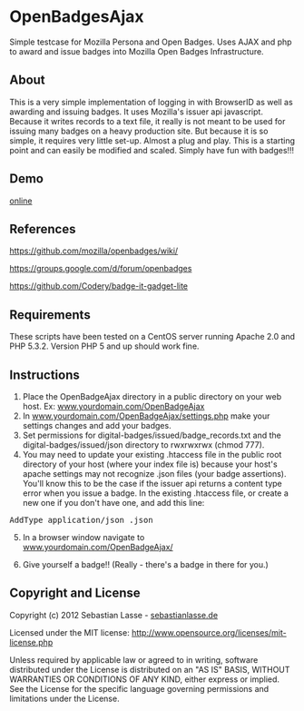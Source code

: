 # OpenBadgesAjax

Simple testcase for Mozilla Persona and Open Badges. Uses AJAX and php to award and issue badges into Mozilla Open Badges Infrastructure.


## About

This is a very simple implementation of logging in with BrowserID as well as awarding and issuing badges. It uses Mozilla's issuer api javascript. Because it writes records to a text file, it really is not meant to be used for issuing many badges on a heavy production site. But because it is so simple, it requires very little set-up. Almost a plug and play. This is a starting point and can easily be modified and scaled. Simply have fun with badges!!!

## Demo
[online](http://sebastianlasse.de/dev/OpenBadgesAjax/)

## References

https://github.com/mozilla/openbadges/wiki/

https://groups.google.com/d/forum/openbadges

https://github.com/Codery/badge-it-gadget-lite

## Requirements

These scripts have been tested on a CentOS server running Apache 2.0 and PHP 5.3.2. Version PHP 5 and up should work fine.

## Instructions

1. Place the OpenBadgeAjax directory in a public directory on your web host. Ex: www.yourdomain.com/OpenBadgeAjax
2. In www.yourdomain.com/OpenBadgeAjax/settings.php make your settings changes and add your badges.
3. Set permissions for digital-badges/issued/badge_records.txt and the digital-badges/issued/json directory to rwxrwxrwx (chmod 777).
4. You may need to update your existing .htaccess file in the public root directory of your host (where your index file is) because your host's apache settings may not recognize .json files (your badge assertions). You'll know this to be the case if the issuer api returns a content type error when you issue a badge. In the existing .htaccess file, or create a new one if you don't have one, and add this line:
<pre>AddType application/json .json</pre>
5. In a browser window navigate to www.yourdomain.com/OpenBadgeAjax/

6. Give yourself a badge!! (Really - there's a badge in there for you.)

## Copyright and License

Copyright (c) 2012 Sebastian Lasse - [sebastianlasse.de](http://sebastianlasse.de/)

Licensed under the MIT license: http://www.opensource.org/licenses/mit-license.php

Unless required by applicable law or agreed to in writing, software
distributed under the License is distributed on an "AS IS" BASIS,
WITHOUT WARRANTIES OR CONDITIONS OF ANY KIND, either express or implied.
See the License for the specific language governing permissions and
limitations under the License.
